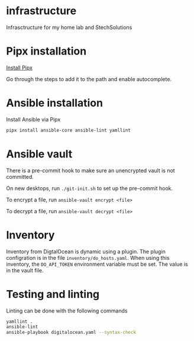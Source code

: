 # infrastructure
 Infrasctructure for my home lab and StechSolutions

# Pipx installation
[Install Pipx](https://github.com/pypa/pipx#on-linux-install-via-pip-requires-pip-190-or-later)

Go through the steps to add it to the path and enable autocomplete.

# Ansible installation
Install Ansible via Pipx
```bash
pipx install ansible-core ansible-lint yamllint
```

# Ansible vault
There is a pre-commit hook to make sure an unencrypted vault is not committed.

On new desktops, run `./git-init.sh` to set up the pre-commit hook.

To encrypt a file, run `ansible-vault encrypt <file>`

To decrypt a file, run `ansible-vault decrypt <file>`

# Inventory
Inventory from DigtalOcean is dynamic using a plugin. The plugin configration is in the file `inventory/do_hosts.yaml`. When using this inventory, the `DO_API_TOKEN` environment variable must be set. The value is in the vault file.

# Testing and linting
Linting can be done with the following commands

```bash
yamllint .
ansible-lint
ansible-playbook digitalocean.yaml --syntax-check
```

